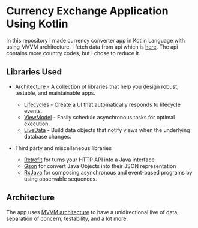 # Currency Exchange Application Using Kotlin
In this repository I made currency converter app in Kotlin Language with using MVVM architecture. I fetch data from api which is [here][1]. The api contains more country codes, but I chose to reduce it.

Libraries Used
--------------
* [Architecture][10] - A collection of libraries that help you design robust, testable, and maintainable apps.
    * [Lifecycles][11] - Create a UI that automatically responds to lifecycle events.
    * [ViewModel][12] - Easily schedule asynchronous tasks for optimal execution.
    * [LiveData][13] - Build data objects that notify views when the underlying database changes.

* Third party and miscellaneous libraries
    * [Retrofit][30] for turns your HTTP API into a Java interface
    * [Gson][31] for convert Java Objects into their JSON representation
    * [RxJava][32] for composing asynchronous and event-based programs by using observable sequences.


Architecture
--------------
The app uses [MVVM architecture][10] to have a unidirectional live of data, separation of concern, testability, and a lot more.




[1]: https://apilayer.com/marketplace/exchangerates_data-api
[10]: https://developer.android.com/topic/architecture
[11]: https://developer.android.com/jetpack/androidx/releases/lifecycle
[12]: https://developer.android.com/topic/libraries/architecture/viewmodel
[13]: https://developer.android.com/topic/libraries/architecture/livedata
[30]: https://square.github.io/retrofit/
[31]: https://github.com/google/gson
[32]: https://github.com/ReactiveX/RxJava